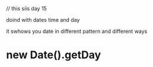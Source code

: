 // this siis day 15 

doind with dates time and day 

it swhows you date in different pattern and different ways 

# new Date().getDay
